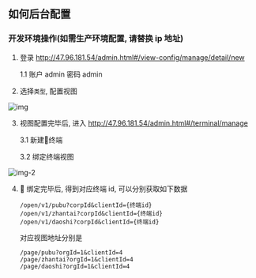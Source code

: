 ## 如何后台配置

### 开发环境操作(如需生产环境配置, 请替换 ip 地址)

1. 登录 http://47.96.181.54/admin.html#/view-config/manage/detail/new

   1.1 账户 admin 密码 admin

2. 选择`类型`, 配置视图

![img](http://pl7xwypp4.bkt.clouddn.com/config-new.png)

3. 视图配置完毕后, 进入 http://47.96.181.54/admin.html#/terminal/manage


    3.1 新建终端

    3.2 绑定终端视图

![img-2](http://pl7xwypp4.bkt.clouddn.com/terminal.png)

4.  绑定完毕后, 得到对应终端 id, 可以分别获取如下数据
   ```
   /open/v1/pubu?corpId&clientId={终端id}
   /open/v1/zhantai?corpId&clientId={终端id}
   /open/v1/daoshi?corpId&clientId={终端id}
   ```
   对应视图地址分别是
   ```
   /page/pubu?orgId=1&clientId=4
   /page/zhantai?orgId=1&clientId=4
   /page/daoshi?orgId=1&clientId=4
   ```
